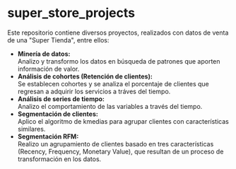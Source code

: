 # super_store_projects

Este repositorio contiene diversos proyectos, realizados con datos de venta de una "Super Tienda", entre ellos:
<ul>
  <li><b>Minería de datos:</b></li> Analizo y transformo los datos en búsqueda de patrones que aporten información de valor.
  <li><b>Análisis de cohortes (Retención de clientes):</b></li> Se establecen cohortes y se analiza el porcentaje de clientes que regresan a adquirir los servicios a tráves del tiempo. 
  <li><b>Análisis de series de tiempo:</b></li> Analizo el comportamiento de las variables a través del tiempo.
  <li><b>Segmentación de clientes:</b></li> Aplico el algoritmo de kmedias para agrupar clientes con características similares.
  <li><b>Segmentación RFM:</b></li> Realizo un agrupamiento de clientes basado en tres características (Recency, Frequency, Monetary Value), que resultan de un proceso de transformación en los datos. 
</ul>

